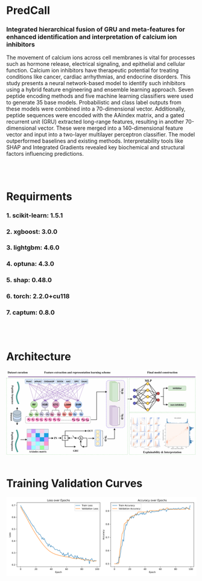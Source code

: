 # PredCaII
### Integrated hierarchical fusion of GRU and meta-features for enhanced identification and interpretation of calcium ion inhibitors

The movement of calcium ions across cell membranes is vital for processes such as hormone release, electrical signaling, and epithelial and cellular function. Calcium ion inhibitors have therapeutic potential for treating conditions like cancer, cardiac arrhythmias, and endocrine disorders. This study presents a neural network-based model to identify such inhibitors using a hybrid feature engineering and ensemble learning approach. Seven peptide encoding methods and five machine learning classifiers were used to generate 35 base models. Probabilistic and class label outputs from these models were combined into a 70-dimensional vector. Additionally, peptide sequences were encoded with the AAindex matrix, and a gated recurrent unit (GRU) extracted long-range features, resulting in another 70-dimensional vector. These were merged into a 140-dimensional feature vector and input into a two-layer multilayer perceptron classifier. The model outperformed baselines and existing methods. Interpretability tools like SHAP and Integrated Gradients revealed key biochemical and structural factors influencing predictions.

<br>
<br>

# Requirments
### 1. scikit-learn:   1.5.1
### 2. xgboost:   3.0.0
### 3. lightgbm:   4.6.0
### 4. optuna:   4.3.0
### 5. shap:  0.48.0
### 6. torch:  2.2.0+cu118
### 7. captum:  0.8.0


<br>
<br>

# Architecture
<img src="Figures/Architecture_final.png" alt="Alt text" title="PredCaII Method Architecture">

<br>
<br>

# Training Validation Curves
<img src="Figures/training_validation_curves.png" alt="Alt text" title="Validation Curves">
